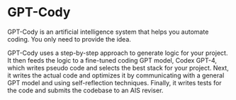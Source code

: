 # GPT-Cody
GPT-Cody is an artificial intelligence system that helps you automate coding. You only need to provide the idea.

GPT-Cody uses a step-by-step approach to generate logic for your project. It then feeds the logic to a fine-tuned coding GPT model, Codex GPT-4, which writes pseudo code and selects the best stack for your project. Next, it writes the actual code and optimizes it by communicating with a general GPT model and using self-reflection techniques. Finally, it writes tests for the code and submits the codebase to an AIS reviser.
